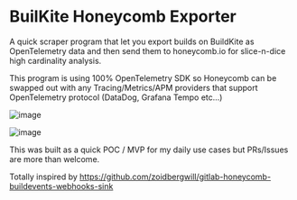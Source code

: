 # BuilKite Honeycomb Exporter

A quick scraper program that let you export builds on BuildKite as OpenTelemetry data
and then send them to honeycomb.io for slice-n-dice high cardinality analysis.

This program is using 100% OpenTelemetry SDK so Honeycomb can be swapped out with any
Tracing/Metrics/APM providers that support OpenTelemetry protocol (DataDog, Grafana Tempo etc...)

![image](https://user-images.githubusercontent.com/26684313/152633754-e83b05f1-f552-4afd-b7bd-1c0405d7839a.png)

![image](https://user-images.githubusercontent.com/26684313/152633824-804545e6-3e18-4193-b4f3-bff8202842b6.png)

This was built as a quick POC / MVP for my daily use cases but PRs/Issues are more than welcome.

Totally inspired by https://github.com/zoidbergwill/gitlab-honeycomb-buildevents-webhooks-sink
